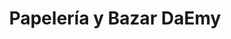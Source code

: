 ---
title: "Papelería y Bazar DaEmy"
url: /loja-ecuador/papeleria-y-bazar-daemy/
shop: Schreibwaren
---